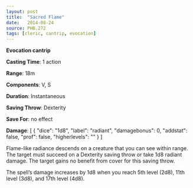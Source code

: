 ```yaml
---
layout: post
title:  "Sacred Flame"
date:   2014-08-24
source: PHB.272
tags: [cleric, cantrip, evocation]
---
```


**Evocation cantrip**

**Casting Time**: 1 action

**Range**: 18m

**Components**: V, S

**Duration**: Instantaneous

**Saving Throw**: Dexterity

**Save For**: no effect

**Damage**: [ { "dice": "1d8", "label": "radiant", "damagebonus": 0, "addstat": false, "prof": false, "higherlevels": "" } ]

Flame-like radiance descends on a creature that you can see within range. The target must succeed on a Dexterity saving throw or take 1d8 radiant damage. The target gains no benefit from cover for this saving throw.

The spell’s damage increases by 1d8 when you reach 5th level (2d8), 11th level (3d8), and 17th level (4d8).
